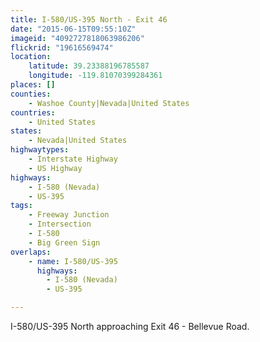 ```yaml
---
title: I-580/US-395 North - Exit 46
date: "2015-06-15T09:55:10Z"
imageid: "4092727818063986206"
flickrid: "19616569474"
location:
    latitude: 39.23388196785587
    longitude: -119.81070399284361
places: []
counties:
    - Washoe County|Nevada|United States
countries:
    - United States
states:
    - Nevada|United States
highwaytypes:
    - Interstate Highway
    - US Highway
highways:
    - I-580 (Nevada)
    - US-395
tags:
    - Freeway Junction
    - Intersection
    - I-580
    - Big Green Sign
overlaps:
    - name: I-580/US-395
      highways:
        - I-580 (Nevada)
        - US-395

---
```

I-580/US-395 North approaching Exit 46 - Bellevue Road.